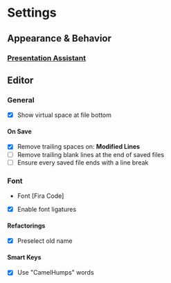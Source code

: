 # Settings

## Appearance & Behavior

### [Presentation Assistant](jetbrains://idea/settings?name=Appearance+%26+Behavior--Presentation+Assistant)

## Editor

### General

* [X] Show virtual space at file bottom

#### On Save

* [X] Remove trailing spaces on: **Modified Lines**
* [ ] Remove trailing blank lines at the end of saved files
* [ ] Ensure every saved file ends with a line break

### Font

* Font [Fira Code]
* [X] Enable font ligatures

#### Refactorings

* [X] Preselect old name

#### Smart Keys

* [X] Use "CamelHumps" words
